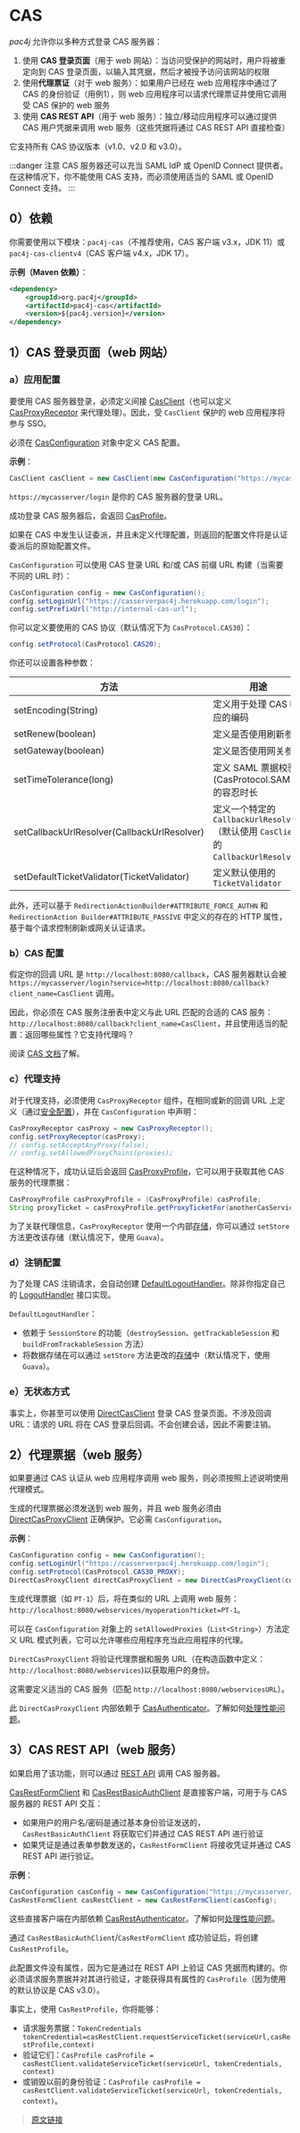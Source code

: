 # CAS

*pac4j* 允许你以多种方式登录 CAS 服务器：

1. 使用 **CAS 登录页面**（用于 web 网站）：当访问受保护的网站时，用户将被重定向到 CAS 登录页面，以输入其凭据，然后才被授予访问该网站的权限
2. 使用**代理票证**（对于 web 服务）：如果用户已经在 web 应用程序中通过了 CAS 的身份验证（用例1），则 web 应用程序可以请求代理票证并使用它调用受 CAS 保护的 web 服务
3. 使用 **CAS REST API**（用于 web 服务）：独立/移动应用程序可以通过提供 CAS 用户凭据来调用 web 服务（这些凭据将通过 CAS REST API 直接检查）

它支持所有 CAS 协议版本（v1.0、v2.0 和 v3.0）。

:::danger 注意
CAS 服务器还可以充当 SAML IdP 或 OpenID Connect 提供者。在这种情况下，你不能使用 CAS 支持，而必须使用适当的 SAML 或 OpenID Connect 支持。
:::

## 0）依赖

你需要使用以下模块：`pac4j-cas`（不推荐使用，CAS 客户端 v3.x，JDK 11）或 `pac4j-cas-clientv4`（CAS 客户端 v4.x，JDK 17）。

**示例（Maven 依赖）**：

```xml
<dependency>
    <groupId>org.pac4j</groupId>
    <artifactId>pac4j-cas</artifactId>
    <version>${pac4j.version}</version>
</dependency>
```

## 1）CAS 登录页面（web 网站）

### a）应用配置

要使用 CAS 服务器登录，必须定义间接 [CasClient](https://github.com/pac4j/pac4j/blob/master/pac4j-cas/src/main/java/org/pac4j/cas/client/CasClient.java)（也可以定义 [CasProxyReceptor](https://github.com/pac4j/pac4j/blob/master/pac4j-cas/src/main/java/org/pac4j/cas/client/CasProxyReceptor.java) 来代理处理）。因此，受 `CasClient` 保护的 web 应用程序将参与 SSO。

必须在 [CasConfiguration](https://github.com/pac4j/pac4j/blob/master/pac4j-cas/src/main/java/org/pac4j/cas/config/CasConfiguration.java) 对象中定义 CAS 配置。

**示例**：

```java
CasClient casClient = new CasClient(new CasConfiguration("https://mycasserver/login"));
```

`https://mycasserver/login` 是你的 CAS 服务器的登录 URL。

成功登录 CAS 服务器后，会返回 [CasProfile](https://github.com/pac4j/pac4j/blob/master/pac4j-cas/src/main/java/org/pac4j/cas/profile/CasProfile.java)。

如果在 CAS 中发生认证委派，并且未定义代理配置，则返回的配置文件将是认证委派后的原始配置文件。

`CasConfiguration` 可以使用 CAS 登录 URL 和/或 CAS 前缀 URL 构建（当需要不同的 URL 时）：

```java
CasConfiguration config = new CasConfiguration();
config.setLoginUrl("https://casserverpac4j.herokuapp.com/login");
config.setPrefixUrl("http://internal-cas-url");
```

你可以定义要使用的 CAS 协议（默认情况下为 `CasProtocol.CAS30`）：

```java
config.setProtocol(CasProtocol.CAS20);
```

你还可以设置各种参数：

|方法|用途|
|--|--|
|setEncoding(String)|定义用于处理 CAS 响应的编码|
|setRenew(boolean)|定义是否使用刷新参数|
|setGateway(boolean)|定义是否使用网关参数|
|setTimeTolerance(long)|定义 SAML 票据校验 (CasProtocol.SAML)的容忍时长|
|setCallbackUrlResolver(CallbackUrlResolver)|定义一个特定的 `CallbackUrlResolver` （默认使用 `CasClient` 的 `CallbackUrlResolver`)|
|setDefaultTicketValidator(TicketValidator)|定义默认使用的 `TicketValidator`|

此外，还可以基于 `RedirectionActionBuilder#ATTRIBUTE_FORCE_AUTHN` 和 `RedirectionAction Builder#ATTRIBUTE_PASSIVE` 中定义的存在的 HTTP 属性，基于每个请求控制刷新或网关认证请求。

### b）CAS 配置

假定你的回调 URL 是 `http://localhost:8080/callback`，CAS 服务器默认会被 `https://mycasserver/login?service=http://localhost:8080/callback?client_name=CasClient` 调用。

因此，你必须在 CAS 服务注册表中定义与此 URL 匹配的合适的 CAS 服务：`http://localhost:8080/callback?client_name=CasClient`，并且使用适当的配置：返回哪些属性？它支持代理吗？

阅读 [CAS 文档](https://apereo.github.io/cas/6.2.x/services/Service-Management.html)了解。

### c）代理支持

对于代理支持，必须使用 `CasProxyReceptor` 组件，在相同或新的回调 URL 上定义（通过[安全配置](/config.html)），并在 `CasConfiguration` 中声明：

```java
CasProxyReceptor casProxy = new CasProxyReceptor();
config.setProxyReceptor(casProxy);
// config.setAcceptAnyProxy(false);
// config.setAllowedProxyChains(proxies);
```

在这种情况下，成功认证后会返回 [CasProxyProfile](https://github.com/pac4j/pac4j/blob/master/pac4j-cas/src/main/java/org/pac4j/cas/profile/CasProxyProfile.java)，它可以用于获取其他 CAS 服务的代理票据：

```java
CasProxyProfile casProxyProfile = (CasProxyProfile) casProfile;
String proxyTicket = casProxyProfile.getProxyTicketFor(anotherCasServiceUrl);
```

为了关联代理信息，`CasProxyReceptor` 使用一个内部[存储](/store.html)，你可以通过 `setStore` 方法更改该存储（默认情况下，使用 `Guava`）。

### d）注销配置

为了处理 CAS 注销请求，会自动创建 [DefaultLogoutHandler](https://github.com/pac4j/pac4j/blob/master/pac4j-core/src/main/java/org/pac4j/core/logout/handler/DefaultLogoutHandler.java)。除非你指定自己的 [LogoutHandler](https://github.com/pac4j/pac4j/blob/master/pac4j-core/src/main/java/org/pac4j/core/logout/handler/LogoutHandler.java) 接口实现。

`DefaultLogoutHandler`：

- 依赖于 `SessionStore` 的功能（`destroySession`、`getTrackableSession` 和 `buildFromTrackableSession` 方法）
- 将数据存储在可以通过 `setStore` 方法更改的[存储](/store.html)中（默认情况下，使用 `Guava`）。

### e）无状态方式

事实上，你甚至可以使用 [DirectCasClient](https://github.com/pac4j/pac4j/blob/master/pac4j-cas/src/main/java/org/pac4j/cas/client/direct/DirectCasClient.java) 登录 CAS 登录页面。不涉及回调 URL：请求的 URL 将在 CAS 登录后回调。不会创建会话，因此不需要注销。

## 2）代理票据（web 服务）

如果要通过 CAS 认证从 web 应用程序调用 web 服务，则必须按照上述说明使用代理模式。

生成的代理票据必须发送到 web 服务，并且 web 服务必须由 [DirectCasProxyClient](https://github.com/pac4j/pac4j/blob/master/pac4j-cas/src/main/java/org/pac4j/cas/client/direct/DirectCasProxyClient.java) 正确保护。它必需 `CasConfiguration`。

**示例**：

```java
CasConfiguration config = new CasConfiguration();
config.setLoginUrl("https://casserverpac4j.herokuapp.com/login");
config.setProtocol(CasProtocol.CAS30_PROXY);
DirectCasProxyClient directCasProxyClient = new DirectCasProxyClient(config, "http://localhost:8080/webservices");
```

生成代理票据（如 `PT-1`）后，将在类似的 URL 上调用 web 服务：`http://localhost:8080/webservices/myoperation?ticket=PT-1`。

可以在 `CasConfiguration` 对象上的 `setAllowedProxies`（`List<String>`）方法定义 URL 模式列表，它可以允许哪些应用程序充当此应用程序的代理。

`DirectCasProxyClient` 将验证代理票据和服务 URL（在构造函数中定义：`http://localhost:8080/webservices`)以获取用户的身份。

这需要定义适当的 CAS 服务（匹配 `http://localhost:8080/webservicesURL`）。

此 `DirectCasProxyClient` 内部依赖于 [CasAuthenticator](https://github.com/pac4j/pac4j/blob/master/pac4j-cas/src/main/java/org/pac4j/cas/credentials/authenticator/CasAuthenticator.java)。了解如何[处理性能问题](/authenticators.html#_1-处理性能问题)。

## 3）CAS REST API（web 服务）

如果启用了该功能，则可以通过 [REST API](https://apereo.github.io/cas/6.2.x/protocol/REST-Protocol.html) 调用 CAS 服务器。

[CasRestFormClient](https://github.com/pac4j/pac4j/blob/master/pac4j-cas/src/main/java/org/pac4j/cas/client/rest/CasRestFormClient.java) 和 [CasRestBasicAuthClient](https://github.com/pac4j/pac4j/blob/master/pac4j-cas/src/main/java/org/pac4j/cas/client/rest/CasRestBasicAuthClient.java) 是直接客户端，可用于与 CAS 服务器的 REST API 交互：

- 如果用户的用户名/密码是通过基本身份验证发送的，`CasRestBasicAuthClient` 将获取它们并通过 CAS REST API 进行验证
- 如果凭证是通过表单参数发送的，`CasRestFormClient` 将接收凭证并通过 CAS REST API 进行验证。

**示例**：

```java
CasConfiguration casConfig = new CasConfiguration("https://mycasserver/login");
CasRestFormClient casRestClient = new CasRestFormClient(casConfig);
```

这些直接客户端在内部依赖 [CasRestAuthenticator](https://github.com/pac4j/pac4j/blob/master/pac4j-cas/src/main/java/org/pac4j/cas/credentials/authenticator/CasAuthenticator.jav)。了解如何[处理性能问题](/authenticators.html#_1-处理性能问题)。

通过 `CasRestBasicAuthClient`/`CasRestFormClient` 成功验证后，将创建 `CasRestProfile`。

此配置文件没有属性，因为它是通过在 REST API 上验证 CAS 凭据而构建的。你必须请求服务票据并对其进行验证，才能获得具有属性的 `CasProfile`（因为使用的默认协议是 CAS v3.0）。

事实上，使用 `CasRestProfile`，你将能够：

- 请求服务票据：`TokenCredentials tokenCredential=casRestClient.requestServiceTicket(serviceUrl,casRestProfile,context)`
- 验证它们：`CasProfile casProfile = casRestClient.validateServiceTicket(serviceUrl, tokenCredentials, context)`
- 或销毁以前的身份验证：`CasProfile casProfile = casRestClient.validateServiceTicket(serviceUrl, tokenCredentials, context)`。

> [原文链接](https://www.pac4j.org/5.7.x/docs/clients/cas.html)
